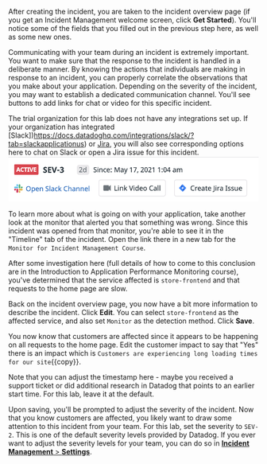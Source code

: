 After creating the incident, you are taken to the incident overview page (if you get an Incident Management welcome screen, click **Get Started**). You'll notice some of the fields that you filled out in the previous step here, as well as some new ones.

Communicating with your team during an incident is extremely important. You want to make sure that the response to the incident is handled in a deliberate manner. By knowing the actions that individuals are making in response to an incident, you can properly correlate the observations that you make about your application. Depending on the severity of the incident, you may want to establish a dedicated communication channel. You'll see buttons to add links for chat or video for this specific incident.

The trial organization for this lab does not have any integrations set up. If your organization has integrated [Slack])https://docs.datadoghq.com/integrations/slack/?tab=slackapplicationus) or [Jira](https://docs.datadoghq.com/integrations/jira/), you will also see corresponding options here to chat on Slack or open a Jira issue for this incident.
![Communication Options](assets/communication_options.png)

To learn more about what is going on with your application, take another look at the monitor that alerted you that something was wrong. Since this incident was opened from that monitor, you're able to see it in the "Timeline" tab of the incident. Open the link there in a new tab for the `Monitor for Incident Management Course`.

After some investigation here (full details of how to come to this conclusion are in the Introduction to Application Performance Monitoring course), you've determined that the service affected is `store-frontend` and that requests to the home page are slow.

Back on the incident overview page, you now have a bit more information to describe the incident. Click **Edit**. You can select `store-frontend` as the affected service, and also set `Monitor` as the detection method. Click **Save**.

You now know that customers are affected since it appears to be happening on all requests to the home page. Edit the customer impact to say that "Yes" there is an impact which is `Customers are experiencing long loading times for our site`{{copy}}.

Note that you can adjust the timestamp here - maybe you received a support ticket or did additional research in Datadog that points to an earlier start time. For this lab, leave it at the default.

Upon saving, you'll be prompted to adjust the severity of the incident. Now that you know customers are affected, you likely want to draw some attention to this incident from your team. For this lab, set the severity to `SEV-2`. This is one of the default severity levels provided by Datadog. If you ever want to adjust the severity levels for your team, you can do so in <a href="https://app.datadoghq.com/incidents/settings" target="_datadog">**Incident Management** > **Settings**</a>.